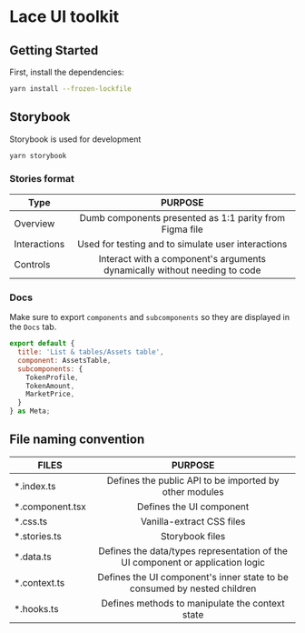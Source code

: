 # Lace UI toolkit

## Getting Started

First, install the dependencies:

```sh
yarn install --frozen-lockfile
```

## Storybook

Storybook is used for development

```sh
yarn storybook
```

### Stories format

| Type         |                                  PURPOSE                                  |
| ------------ | :-----------------------------------------------------------------------: |
| Overview     |          Dumb components presented as 1:1 parity from Figma file          |
| Interactions |            Used for testing and to simulate user interactions             |
| Controls     | Interact with a component's arguments dynamically without needing to code |

### Docs

Make sure to export `components` and `subcomponents` so they are displayed in the `Docs` tab.

```jsx
export default {
  title: 'List & tables/Assets table',
  component: AssetsTable,
  subcomponents: {
    TokenProfile,
    TokenAmount,
    MarketPrice,
  }
} as Meta;
```

## File naming convention

| FILES            |                                    PURPOSE                                     |
| ---------------- | :----------------------------------------------------------------------------: |
| \*.index.ts      |             Defines the public API to be imported by other modules             |
| \*.component.tsx |                            Defines the UI component                            |
| \*.css.ts        |                           Vanilla-extract CSS files                            |
| \*.stories.ts    |                                Storybook files                                 |
| \*.data.ts       | Defines the data/types representation of the UI component or application logic |
| \*.context.ts    |    Defines the UI component's inner state to be consumed by nested children    |
| \*.hooks.ts      |                Defines methods to manipulate the context state                 |
